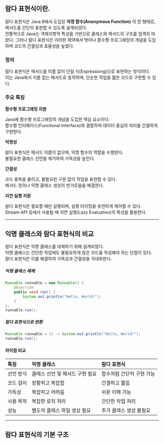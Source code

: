 ## 람다 표현식이란.
람다 표현식은 Java 8에서 도입된 **익명 함수(Anonymous Function)** 의 한 형태로, 메서드를 간단히 표현할 수 있도록 설계되었다.<br>
전통적으로 Java는 객체지향적 특성을 기반으로 클래스와 메서드의 구조를 엄격히 따랐다. 그러나 람다 표현식은 이러한 제약에서 벗아나 함수형 프로그래밍의 개념을 도입하며 코드의 간결성과 효율성을 높였다.

### 정의
람다 표현식은 메서드를 이름 없이 단일 식(Expressiong)으로 표현하는 방식이다.<br>
이는 Java에서 이름 없는 메서드로 동작하며, 단순한 작업을 짧은 코드로 구현할 수 있다.

### 주요 특징
**함수형 프로그래밍 지원**

Java에 함수형 프로그래밍의 개념을 도입한 핵심 요소이다.<br>
함수형 인터페이스(Functional Interface)와 결합하여 데이터 중심의 처리를 간결하게 구현한다.

**익명성**

람다 표현식은 메서드 이름이 없으며, 익명 함수의 역할을 수행한다.<br>
불필요한 클래스 선언을 제거하여 가독성을 높인다.

**간결성**

코드 중복을 줄이고, 불필요한 구문 없이 작업을 표현할 수 있다.<br>
메서드 정의나 익명 클래스 생성의 번거로움을 해결한다.

**지연 실행 지원**

람다 표현식은 필요할 때만 실행되며, 실행 타이밍을 유연하게 제어할 수 있다.<br>
Stream API 등에서 사용될 때 지연 실행(Lazy Evaluation)의 특성을 활용한다.

-----------------------
## 익명 클래스와 람다 표현식의 비교
람다 표현식은 익명 클래스를 대체하기 위해 설계되었다.<br>
익명 클래스는 간단한 작업에도 불필요하게 많은 코드를 작성해야 하는 단점이 있다.<br>
람다 표현식은 이를 해결하여 가독성과 간결성을 극대화한다.

##### 익명 클래스 예제
```java
Runnable runnable = new Runnable() {
    @Override
    public void run() {
        System.out.println("Hello, World!");
    }
};
runnable.run();
```
##### 람다 표현식으로 변환
```java
Runnable runnable = () -> System.out.println("Hello, World!");
runnable.run();
```

#### 차이점 비교
|특징|익명 클래스|람다 표현식|
|:--|:--|:--|
|선언 방식|클래스 선언 및 메서드 구현 필요|함수처럼 간단히 구현 가능|
|코드 길이|장황하고 복잡함|간결하고 짧음|
|가독성|복잡하고 어려움|쉬운 이해 가능|
|사용 목적|복잡한 로직 처리|간단한 작업 처리|
|성능|별도의 클래스 파일 생성 필요|추가 클래스 생성 불필요|

-------------------------------
## 람다 표현식의 기본 구조
